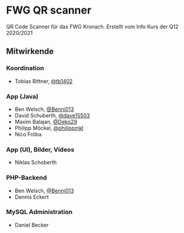 # FWG QR scanner
QR Code Scanner für das FWG Kronach. Erstellt vom Info Kurs der Q12 2020/2021

## Mitwirkende

### Koordination
- Tobias Bittner, [@tb1402](https://github.com/tb1402)

### App (Java)
- Ben Welsch, [@Benni013](https://github.com/benni013)
- David Schuberth, [@dave15503](https://github.com/dave15503)
- Maxim Balajan, [@Deko29](https://github.com/Deko29)
- Philipp Möckel, [@philippmkl](https://github.com/philippmkl)
- Nico Fröba

### App (UI), Bilder, Videos
- Niklas Schoberth

### PHP-Backend
- Ben Welsch, [@Benni013](https://github.com/benni013)
- Dennis Eckert

### MySQL Administration
- Daniel Becker

